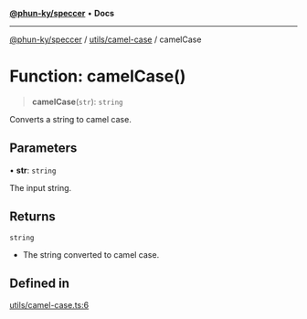 [**@phun-ky/speccer**](../../../README.md) • **Docs**

***

[@phun-ky/speccer](../../../README.md) / [utils/camel-case](../README.md) / camelCase

# Function: camelCase()

> **camelCase**(`str`): `string`

Converts a string to camel case.

## Parameters

• **str**: `string`

The input string.

## Returns

`string`

- The string converted to camel case.

## Defined in

[utils/camel-case.ts:6](https://github.com/phun-ky/speccer/blob/main/src/utils/camel-case.ts#L6)
